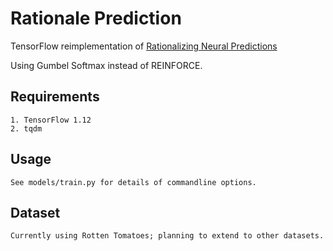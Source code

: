 # Rationale Prediction

TensorFlow reimplementation of [Rationalizing Neural Predictions](https://people.csail.mit.edu/taolei/papers/emnlp16_rationale.pdf)

Using Gumbel Softmax instead of REINFORCE.

## Requirements
    1. TensorFlow 1.12
    2. tqdm

## Usage
    See models/train.py for details of commandline options.

## Dataset
    Currently using Rotten Tomatoes; planning to extend to other datasets.